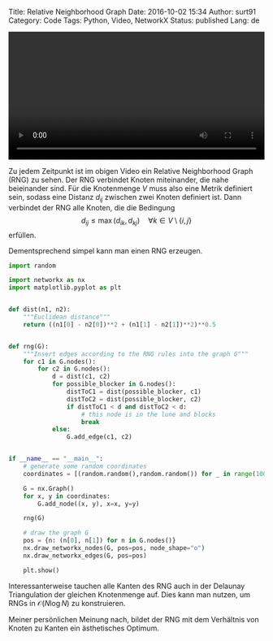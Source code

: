 Title: Relative Neighborhood Graph
Date: 2016-10-02 15:34
Author: surt91
Category: Code
Tags: Python, Video, NetworkX
Status: published
Lang: de

<video controls loop autoplay width="100%">
<source src="/vid/rng.mp4" type="video/mp4"></source>
Your browser does not support the video tag.
</video>

Zu jedem Zeitpunkt ist im obigen Video ein Relative Neighborhood Graph (RNG) zu
sehen. Der RNG verbindet Knoten miteinander, die nahe beieinander sind.
Für die Knotenmenge $V$ muss also eine Metrik definiert sein, sodass eine
Distanz $d_{ij}$ zwischen zwei Knoten definiert ist. Dann verbindet der RNG
alle Knoten, die die Bedingung
$$
    d_{ij} \le \max(d_{ik}, d_{kj}) \quad \forall k \in V\setminus\{i, j\}
$$
erfüllen.

Dementsprechend simpel kann man einen RNG erzeugen.

```python
import random

import networkx as nx
import matplotlib.pyplot as plt


def dist(n1, n2):
    """Euclidean distance"""
    return ((n1[0] - n2[0])**2 + (n1[1] - n2[1])**2)**0.5


def rng(G):
    """Insert edges according to the RNG rules into the graph G"""
    for c1 in G.nodes():
        for c2 in G.nodes():
            d = dist(c1, c2)
            for possible_blocker in G.nodes():
                distToC1 = dist(possible_blocker, c1)
                distToC2 = dist(possible_blocker, c2)
                if distToC1 < d and distToC2 < d:
                    # this node is in the lune and blocks
                    break
            else:
                G.add_edge(c1, c2)


if __name__ == "__main__":
    # generate some random coordinates
    coordinates = [(random.random(),random.random()) for _ in range(100)]

    G = nx.Graph()
    for x, y in coordinates:
        G.add_node((x, y), x=x, y=y)

    rng(G)

    # draw the graph G
    pos = {n: (n[0], n[1]) for n in G.nodes()}
    nx.draw_networkx_nodes(G, pos=pos, node_shape="o")
    nx.draw_networkx_edges(G, pos=pos)

    plt.show()
```

Interessanterweise tauchen alle Kanten des RNG auch in der Delaunay Triangulation
der gleichen Knotenmenge auf. Dies kann man nutzen, um RNGs in $\mathcal{O}(N \log N)$
zu konstruieren.

Meiner persönlichen Meinung nach, bildet der RNG mit dem Verhältnis von Knoten
zu Kanten ein ästhetisches Optimum.
